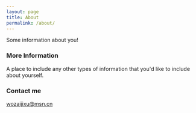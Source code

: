 ```yaml
---
layout: page
title: About
permalink: /about/
---
```


Some information about you!

### More Information

A place to include any other types of information that you'd like to include about yourself.

### Contact me

[wozaijixu@msn.cn](wozaijixu@msn.cn)